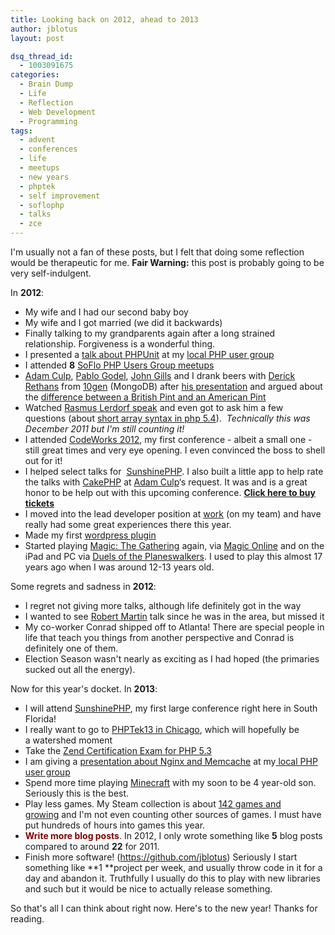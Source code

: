 ```yaml
---
title: Looking back on 2012, ahead to 2013
author: jblotus
layout: post

dsq_thread_id:
  - 1003091675
categories:
  - Brain Dump
  - Life
  - Reflection
  - Web Development
  - Programming
tags:
  - advent
  - conferences
  - life
  - meetups
  - new years
  - phptek
  - self improvement
  - soflophp
  - talks
  - zce
---
```

I'm usually not a fan of these posts, but I felt that doing some reflection would be therapeutic for me. **Fair Warning:** this post is probably going to be very self-indulgent.

In **2012**:

  * My wife and I had our second baby boy
  * My wife and I got married (we did it backwards)
  * Finally talking to my grandparents again after a long strained relationship. Forgiveness is a wonderful thing.
  * I presented a [talk about PHPUnit][1] at my [local PHP user group][2]
  * I attended **8** [SoFlo PHP Users Group meetups][2]
  * [Adam Culp][3], [Pablo Godel][4], [John Gills][5] and I drank beers with [Derick Rethans][6] from [10gen][7] (MongoDB) after [his presentation][8] and argued about the [difference between a British Pint and an American Pint][9]
  * Watched [Rasmus Lerdorf speak][10] and even got to ask him a few questions (about [short array syntax in php 5.4][11]).  *Technically this was December 2011 but I'm still counting it!*
  * I attended [CodeWorks 2012][12], my first conference - albeit a small one - still great times and very eye opening. I even convinced the boss to shell out for it!
  * I helped select talks for  [SunshinePHP][13]. I also built a little app to help rate the talks with [CakePHP][14] at [Adam Culp][3]&#8216;s request. It was and is a great honor to be help out with this upcoming conference. **[Click here to buy tickets][15]**
  * I moved into the lead developer position at [work][16] (on my team) and have really had some great experiences there this year.
  * Made my first [wordpress plugin][17]
  * Started playing [Magic: The Gathering][18] again, via [Magic Online][19] and on the iPad and PC via [Duels of the Planeswalkers][20]. I used to play this almost 17 years ago when I was around 12-13 years old.

Some regrets and sadness in **2012**:

  * <span style="line-height: 14px;" data-mce-mark="1">I regret not giving more talks, although life definitely got in the way</span>
  * I wanted to see [Robert Martin][21] talk since he was in the area, but missed it
  * My co-worker Conrad shipped off to Atlanta! There are special people in life that teach you things from another perspective and Conrad is definitely one of them.
  * Election Season wasn't nearly as exciting as I had hoped (the primaries sucked out all the energy).

Now for this year's docket. In **2013**:

  * <span style="line-height: 14px;" data-mce-mark="1">I will attend <a href="http://sunshinephp.com/">SunshinePHP</a>, my first large conference right here in South Florida!</span>
  * I really want to go to [PHPTek13 in Chicago][22], which will hopefully be a watershed moment
  * Take the [Zend Certification Exam for PHP 5.3][23]
  * I am giving a [presentation about Nginx and Memcache][24] at my[ local PHP user group][2]
  * Spend more time playing [Minecraft][25] with my soon to be 4 year-old son. Seriously this is the best.
  * Play less games. My Steam collection is about [142 games and growing][26] and I'm not even counting other sources of games. I must have put hundreds of hours into games this year.
  * <span style="color: #800000;" data-mce-mark="1"><strong>Write more blog posts</strong></span>. In 2012, I only wrote something like **5** blog posts compared to around **22** for 2011.
  * Finish more software! (<https://github.com/jblotus>) Seriously I start something like **1 **project per week, and usually throw code in it for a day and abandon it. Truthfully I usually do this to play with new libraries and such but it would be nice to actually release something.

So that's all I can think about right now. Here's to the new year! Thanks for reading.

 [1]: http://www.jblotus.com/2012/04/14/fighting-fear-driven-development-w-phpunit-slides/
 [2]: http://www.soflophp.org/
 [3]: https://twitter.com/adamculp
 [4]: https://twitter.com/pgodel
 [5]: https://twitter.com/betaflip
 [6]: https://twitter.com/derickr
 [7]: http://www.10gen.com/
 [8]: http://www.soflophp.org/events/71930042/
 [9]: http://www.homebrewtalk.com/f14/american-pint-vs-european-pint-150471/
 [10]: http://www.soflophp.org/events/40433602/
 [11]: https://wiki.php.net/rfc/shortsyntaxforarrays
 [12]: http://codeworks.phparch.com/
 [13]: http://sunshinephp.com/
 [14]: http://cakephp.org/
 [15]: http://sunshinephp.com/register/
 [16]: http://www.spellingcity.com/
 [17]: http://wordpress.org/extend/plugins/mojolive-profile-widget/
 [18]: http://www.wizards.com/Magic/Summoner/
 [19]: https://www.wizards.com/magic/digital/magiconline.aspx
 [20]: https://www.wizards.com/Magic/Digital/DuelsOfThePlaneswalkers.aspx?x=mtg/digital/d13/whatis
 [21]: https://twitter.com/unclebobmartin
 [22]: http://tek.phparch.com/
 [23]: http://www.zend.com/services/certification/php-5-certification/
 [24]: http://www.soflophp.org/events/34360482/
 [25]: https://minecraft.net/
 [26]: http://steamcommunity.com/id/rehabitual
